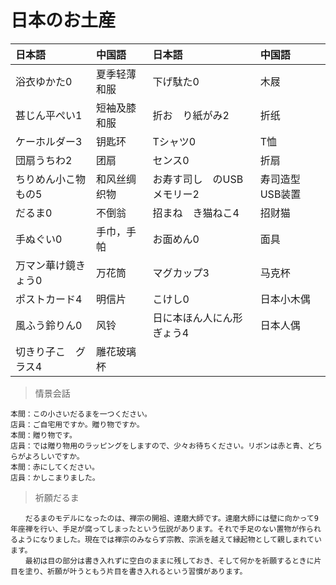 # 日本のお土産

| 日本語                           | 中国語       | 日本語                                  | 中国語          |
| :------------------------------- | :----------- | :-------------------------------------- | :-------------- |
| <ruby>浴衣ゆかた0</ruby>         | 夏季轻薄和服 | <ruby>下げ駄た0</ruby>                  | 木屐            |
| <ruby>甚じん平ぺい1</ruby>       | 短袖及膝和服 | <ruby>折お　り紙がみ2</ruby>            | 折纸            |
| <ruby>ケーホルダー3</ruby>       | 钥匙环       | <ruby>Tシャツ0</ruby>                   | T恤             |
| <ruby>団扇うちわ2</ruby>         | 团扇         | <ruby>センス0</ruby>                    | 折扇            |
| <ruby>ちりめん小こ物もの5</ruby> | 和风丝绸织物 | <ruby>お寿す司し　のUSBメモリー2</ruby> | 寿司造型USB装置 |
| <ruby>だるま0</ruby>             | 不倒翁       | <ruby>招まね　き猫ねこ4</ruby>          | 招财猫          |
| <ruby>手ぬぐい0</ruby>           | 手巾，手帕   | <ruby>お面めん0</ruby>                  | 面具            |
| <ruby>万マン華け鏡きょう0</ruby> | 万花筒       | <ruby>マグカップ3</ruby>                | 马克杯          |
| <ruby>ポストカード4</ruby>       | 明信片       | <ruby>こけし0</ruby>                    | 日本小木偶      |
| <ruby>風ふう鈴りん0</ruby>       | 风铃         | <ruby>日に本ほん人にん形ぎょう4</ruby>  | 日本人偶        |
| <ruby>切きり子こ　グラス4</ruby> | 雕花玻璃杯   |                                         |                 |

> 情景会話

```text
本間：この小さいだるまを一つください。
店員：ご自宅用ですか。贈り物ですか。
本間：贈り物です。
店員：では贈り物用のラッピングをしますので、少々お待ちください。リボンは赤と青、どちらがよろしいですか。
本間：赤にしてください。
店員：かしこまりました。
```

> 祈願だるま

```text
　　だるまのモデルになったのは、禅宗の開祖、達磨大師です。達磨大師には壁に向かって9年座禅を行い、手足が腐ってしまったという伝説があります。それで手足のない置物が作られるようになりました。現在では禅宗のみならず宗教、宗派を越えて縁起物として親しまれています。
　　最初は目の部分は書き入れずに空白のままに残しておき、そして何かを祈願するときに片目を塗り、祈願が叶うともう片目を書き入れるという習慣があります。
```
